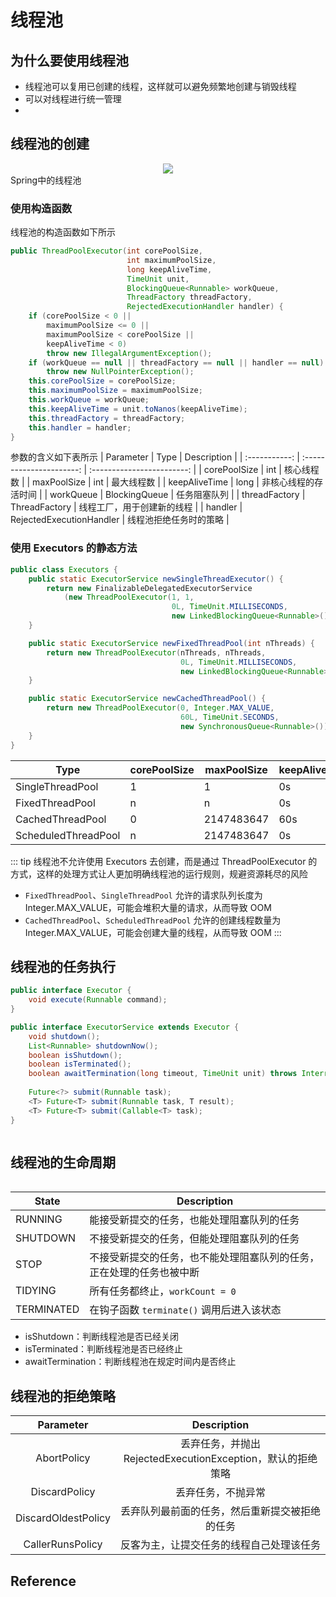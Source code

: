# 线程池

## 为什么要使用线程池
- 线程池可以复用已创建的线程，这样就可以避免频繁地创建与销毁线程
- 可以对线程进行统一管理
- 
## 线程池的创建

<div align="center"><img src="https://s2.loli.net/2022/05/21/IMNrpaF7ynP2TLf.png"/></div>
Spring中的线程池

### 使用构造函数
线程池的构造函数如下所示
```java
public ThreadPoolExecutor(int corePoolSize,
                          int maximumPoolSize,
                          long keepAliveTime,
                          TimeUnit unit,
                          BlockingQueue<Runnable> workQueue,
                          ThreadFactory threadFactory,
                          RejectedExecutionHandler handler) {
    if (corePoolSize < 0 ||
        maximumPoolSize <= 0 ||
        maximumPoolSize < corePoolSize ||
        keepAliveTime < 0)
        throw new IllegalArgumentException();
    if (workQueue == null || threadFactory == null || handler == null)
        throw new NullPointerException();
    this.corePoolSize = corePoolSize;
    this.maximumPoolSize = maximumPoolSize;
    this.workQueue = workQueue;
    this.keepAliveTime = unit.toNanos(keepAliveTime);
    this.threadFactory = threadFactory;
    this.handler = handler;
}
```
参数的含义如下表所示
|   Parameter   |           Type           |        Description         |
| :-----------: | :----------------------: | :------------------------: |
| corePoolSize  |           int            |         核心线程数         |
|  maxPoolSize  |           int            |         最大线程数         |
| keepAliveTime |           long           |    非核心线程的存活时间    |
|   workQueue   |      BlockingQueue       |        任务阻塞队列        |
| threadFactory |      ThreadFactory       | 线程工厂，用于创建新的线程 |
|    handler    | RejectedExecutionHandler |   线程池拒绝任务时的策略   |


### 使用 Executors 的静态方法

```java
public class Executors {
    public static ExecutorService newSingleThreadExecutor() {
        return new FinalizableDelegatedExecutorService
            (new ThreadPoolExecutor(1, 1,
                                    0L, TimeUnit.MILLISECONDS,
                                    new LinkedBlockingQueue<Runnable>()));
    }

    public static ExecutorService newFixedThreadPool(int nThreads) {
        return new ThreadPoolExecutor(nThreads, nThreads,
                                      0L, TimeUnit.MILLISECONDS,
                                      new LinkedBlockingQueue<Runnable>());
    }

    public static ExecutorService newCachedThreadPool() {
        return new ThreadPoolExecutor(0, Integer.MAX_VALUE,
                                      60L, TimeUnit.SECONDS,
                                      new SynchronousQueue<Runnable>());
    }
}
```
| Type                | corePoolSize | maxPoolSize | keepAlive | BlockingQueue       |
| ------------------- | ------------ | ----------- | --------- | ------------------- |
| SingleThreadPool    | 1            | 1           | 0s        | LinkedBlockingQueue |
| FixedThreadPool     | n            | n           | 0s        | LinkedBlockingQueue |
| CachedThreadPool    | 0            | 2147483647  | 60s       | SynchronousQueue    |
| ScheduledThreadPool | n            | 2147483647  | 0s        | DelayedWorkQueue    |

::: tip
线程池不允许使用 Executors 去创建，而是通过 ThreadPoolExecutor 的方式，这样的处理方式让人更加明确线程池的运行规则，规避资源耗尽的风险

- `FixedThreadPool`、`SingleThreadPool` 允许的请求队列长度为 Integer.MAX_VALUE，可能会堆积大量的请求，从而导致 OOM 
- `CachedThreadPool`、`ScheduledThreadPool` 允许的创建线程数量为 Integer.MAX_VALUE，可能会创建大量的线程，从而导致 OOM
:::

## 线程池的任务执行
```java
public interface Executor {
    void execute(Runnable command);
}

public interface ExecutorService extends Executor {
    void shutdown();
    List<Runnable> shutdownNow();
    boolean isShutdown();
    boolean isTerminated();
    boolean awaitTermination(long timeout, TimeUnit unit) throws InterruptedException;
    
    Future<?> submit(Runnable task);
    <T> Future<T> submit(Runnable task, T result);
    <T> Future<T> submit(Callable<T> task);
}
```
![]()

## 线程池的生命周期

![]()

| State      | Description                                                          |
| ---------- | -------------------------------------------------------------------- |
| RUNNING    | 能接受新提交的任务，也能处理阻塞队列的任务                           |
| SHUTDOWN   | 不接受新提交的任务，但能处理阻塞队列的任务                           |
| STOP       | 不接受新提交的任务，也不能处理阻塞队列的任务，正在处理的任务也被中断 |
| TIDYING    | 所有任务都终止，`workCount = 0`                                      |
| TERMINATED | 在钩子函数 `terminate()` 调用后进入该状态                            |
- isShutdown：判断线程池是否已经关闭
- isTerminated：判断线程池是否已经终止
- awaitTermination：判断线程池在规定时间内是否终止

## 线程池的拒绝策略

|      Parameter      |                         Description                         |
| :-----------------: | :---------------------------------------------------------: |
|     AbortPolicy     | 丢弃任务，并抛出 RejectedExecutionException，默认的拒绝策略 |
|    DiscardPolicy    |                     丢弃任务，不抛异常                      |
| DiscardOldestPolicy |       丢弃队列最前面的任务，然后重新提交被拒绝的任务        |
|  CallerRunsPolicy   |          反客为主，让提交任务的线程自己处理该任务           |


## Reference
